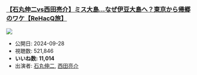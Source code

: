 ### [【石丸伸二vs西田亮介】ミス大島…なぜ伊豆大島へ？東京から帰郷のワケ【ReHacQ旅】](https://www.youtube.com/watch?v=9fDYw4OXWJ4)
[![](https://img.youtube.com/vi/9fDYw4OXWJ4/sddefault.jpg)](https://www.youtube.com/watch?v=9fDYw4OXWJ4)
-   公開日: 2024-09-28
-   視聴数: 521,846
-   **いいね数: 11,014**
-   出演者: [石丸伸二](/rehacq_fan/people/石丸伸二 "wikilink"), [西田亮介](/rehacq_fan/people/西田亮介 "wikilink")
